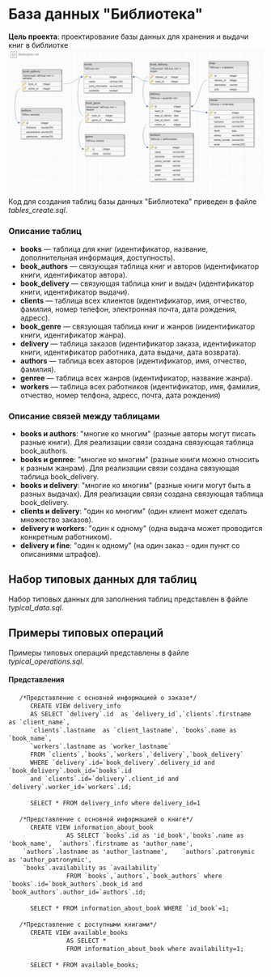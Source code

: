 # База данных "Библиотека"
**Цель проекта**: проектирование базы данных для хранения и выдачи книг в библиотке
![Схема базы данных](schema.png)
Код для создания таблиц базы данных "Библиотека" приведен в файле *tables_create.sql*.

### Описание таблиц
* **books** — таблица для книг (идентификатор, название, дополнительная информация, доступность).
* **book_authors** — связующая таблица книг и авторов (идентификатор книги, идентификатор автора).
* **book_delivery** — связующая таблица книг и выдач (идентификатор книги, идентификатор выдачи).
* **clients** — таблица всех клиентов (идентификатор, имя, отчество, фамилия, номер телефон, электронная почта, дата рождения, адресс).
* **book_genre** — связующая таблица книг и жанров (иидентификатор книги, идентификатор жанра).
* **delivery** — таблица заказов (идентификатор заказа, идентификатор книги, идентификатор работника, дата выдачи, дата возврата).
* **authors** — таблица всех авторов (идентификатор, имя, отчество, фамилия).
* **genree** — таблица всех жанров (идентификатор, название жанра).
* **workers** — таблица всех работников (идентификатор, имя, фамилия, отчество, номер телфона, адресс, почта, дата рождения)

### Описание связей между таблицами
* **books и authors**: "многие ко многим" (разные авторы могут писать разные книги). Для реализации связи создана связующая таблица book_authors.
* **books и genree**: "многие ко многим" (разные книги можно относить к разным жанрам). Для реализации связи создана связующая таблица book_delivery.
* **books и delivery**: "многие ко многим" (разные книги могут быть в разных выдачах). Для реализации связи создана связующая таблица book_delivery.
* **clients и delivery**: "один ко многим" (один клиент может сделать множество заказов).
* **delivery и workers**: "один к одному" (одна выдача может проводится конкретным работником).
* **delivery и fine**: "один к одному" (на один заказ - один пункт со описаниями штрафов). 

## Набор типовых данных для таблиц

Набор типовых данных для заполнения таблиц представлен в файле *typical_data.sql*.

## Примеры типовых операций
Примеры типовых операций представлены в файле *typical_operations.sql*.

#### Представления
       
       /*Представление с основной информациeй о заказе*/
          CREATE VIEW delivery_info 
          AS SELECT `delivery`.id  as `delivery_id`,`clients`.firstname  as `client_name`, 
		  `clients`.lastname  as `client_lastname`, `books`.name as `book_name`, 
		  `workers`.lastname as `worker_lastname`
          FROM `clients`,`books`,`workers`,`delivery`,`book_delivery` 
		  WHERE `delivery`.id=`book_delivery`.delivery_id and `book_delivery`.book_id=`books`.id
		  and `clients`.id=`delivery`.client_id and `delivery`.worker_id=`workers`.id;

          SELECT * FROM delivery_info where delivery_id=1
          
       /*Представление с основной информациeй о книге*/
          CREATE VIEW information_about_book
                    AS SELECT `books`.id as 'id_book',`books`.name as 'book_name',  `authors`.firstname as 'author_name',
		`authors`.lastname as 'author_lastname',	`authors`.patronymic as 'author_patronymic',
		`books`.availability as `availability`
                    FROM `books`,`authors`,`book_authors` where `books`.id=`book_authors`.book_id and 	 `book_authors`.author_id=`authors`.id;

          SELECT * FROM information_about_book WHERE `id_book`=1;
		  
       /*Представление с доступными книгами*/
          CREATE VIEW available_books
                    AS SELECT * 
                    FROM information_about_book where availability=1;

          SELECT * FROM available_books;
